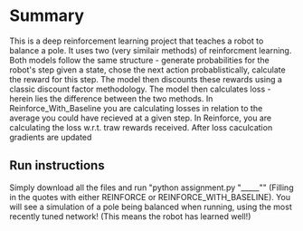 # Summary #

This is a deep reinforcement learning project that teaches a robot to balance a pole. It uses two (very similair methods) of reinforcment learning. Both models follow the same structure - generate probabilities for the robot's step given a state, chose the next action probablistically, calculate the reward for this step. The model then discounts these rewards using a classic discount factor methodology. The model then calculates loss - herein lies the difference between the two methods. In Reinforce_With_Baseline you are calculating losses in relation to the average you could have recieved at a given step. In Reinforce, you are calculating the loss w.r.t. traw rewards received. After loss caculcation gradients are updated

## Run instructions ##
Simply download all the files and run "python assignment.py "_____"" (Filling in the quotes with either REINFORCE or REINFORCE_WITH_BASELINE). You will see a simulation of a pole being balanced when running, using the most recently tuned network! (This means the robot has learned well!)
